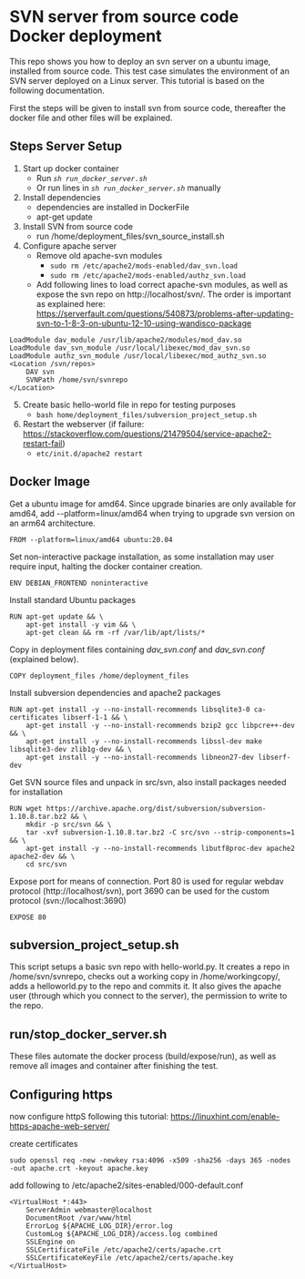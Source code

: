 # SVN server from source code Docker deployment
This repo shows you how to deploy an svn server on a ubuntu image, installed from source code. This test case simulates the environment of an SVN server deployed on a Linux server. This tutorial is based on the following documentation.

First the steps will be given to install svn from source code, thereafter the docker file and other files will be explained.

## Steps Server Setup

1. Start up docker container
    - Run *`sh run_docker_server.sh`*
    - Or run lines in *`sh run_docker_server.sh`* manually
2. Install dependencies
    - dependencies are installed in DockerFile
    - apt-get update
3. Install SVN from source code
    - run /home/deployment_files/svn_source_install.sh
4. Configure apache server
    - Remove old apache-svn modules
        - `sudo rm /etc/apache2/mods-enabled/dav_svn.load`
        - `sudo rm /etc/apache2/mods-enabled/authz_svn.load`
    - Add following lines to load correct apache-svn modules, as well as expose the svn repo on http://localhost/svn/. The order is important as explained here: https://serverfault.com/questions/540873/problems-after-updating-svn-to-1-8-3-on-ubuntu-12-10-using-wandisco-package
```
LoadModule dav_module /usr/lib/apache2/modules/mod_dav.so
LoadModule dav_svn_module /usr/local/libexec/mod_dav_svn.so
LoadModule authz_svn_module /usr/local/libexec/mod_authz_svn.so
<Location /svn/repos>
    DAV svn
    SVNPath /home/svn/svnrepo
</Location> 
```
5. Create basic hello-world file in repo for testing purposes
    - `bash home/deployment_files/subversion_project_setup.sh`
6. Restart the webserver (if failure: https://stackoverflow.com/questions/21479504/service-apache2-restart-fail)
    - `etc/init.d/apache2 restart`


## Docker Image
Get a ubuntu image for amd64. Since upgrade binaries are only available for amd64, add --platform=linux/amd64 when trying to upgrade svn version on an arm64 architecture.
```
FROM --platform=linux/amd64 ubuntu:20.04 
```

Set non-interactive package installation, as some installation may user require input, halting the docker container creation.
```
ENV DEBIAN_FRONTEND noninteractive
```

Install standard Ubuntu packages
```
RUN apt-get update && \
    apt-get install -y vim && \
    apt-get clean && rm -rf /var/lib/apt/lists/*
```

Copy in deployment files containing *dav_svn.conf* and *dav_svn.conf* (explained below).
```
COPY deployment_files /home/deployment_files
```

Install subversion dependencies and apache2 packages
```
RUN apt-get install -y --no-install-recommends libsqlite3-0 ca-certificates libserf-1-1 && \
    apt-get install -y --no-install-recommends bzip2 gcc libpcre++-dev && \
    apt-get install -y --no-install-recommends libssl-dev make libsqlite3-dev zlib1g-dev && \
    apt-get install -y --no-install-recommends libneon27-dev libserf-dev
```

Get SVN source files and unpack in src/svn, also install packages needed for installation
```
RUN wget https://archive.apache.org/dist/subversion/subversion-1.10.8.tar.bz2 && \
    mkdir -p src/svn && \
    tar -xvf subversion-1.10.8.tar.bz2 -C src/svn --strip-components=1 && \
    apt-get install -y --no-install-recommends libutf8proc-dev apache2 apache2-dev && \
    cd src/svn
```


Expose port for means of connection. Port 80 is used for regular webdav protocol (http://localhost/svn), port 3690 can be used for the custom protocol (svn://localhost:3690)
```
EXPOSE 80
```

## subversion_project_setup.sh
This script setups a basic svn repo with hello-world.py. It creates a repo in /home/svn/svnrepo, checks out a working copy in /home/workingcopy/, adds a helloworld.py to the repo and commits it. It also gives the apache user (through which you connect to the server), the permission to write to the repo.


## run/stop_docker_server.sh
These files automate the docker process (build/expose/run), as well as remove all images and container after finishing the test.

## Configuring https
now configure httpS following this tutorial: https://linuxhint.com/enable-https-apache-web-server/

create certificates
```
sudo openssl req -new -newkey rsa:4096 -x509 -sha256 -days 365 -nodes -out apache.crt -keyout apache.key
```

add following to /etc/apache2/sites-enabled/000-default.conf
```
<VirtualHost *:443>
    ServerAdmin webmaster@localhost
    DocumentRoot /var/www/html
    ErrorLog ${APACHE_LOG_DIR}/error.log
    CustomLog ${APACHE_LOG_DIR}/access.log combined
    SSLEngine on
    SSLCertificateFile /etc/apache2/certs/apache.crt
    SSLCertificateKeyFile /etc/apache2/certs/apache.key
</VirtualHost>
```